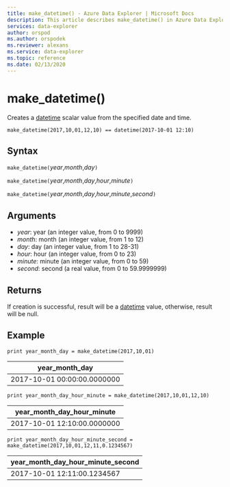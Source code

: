 ```yaml
---
title: make_datetime() - Azure Data Explorer | Microsoft Docs
description: This article describes make_datetime() in Azure Data Explorer.
services: data-explorer
author: orspod
ms.author: orspodek
ms.reviewer: alexans
ms.service: data-explorer
ms.topic: reference
ms.date: 02/13/2020
---
```

# make_datetime()

Creates a [datetime](./scalar-data-types/datetime.md) scalar value from the specified date and time.

```kusto
make_datetime(2017,10,01,12,10) == datetime(2017-10-01 12:10)
```

## Syntax

`make_datetime(`*year*,*month*,*day*`)`

`make_datetime(`*year*,*month*,*day*,*hour*,*minute*`)`

`make_datetime(`*year*,*month*,*day*,*hour*,*minute*,*second*`)`

## Arguments

* *year*: year (an integer value, from 0 to 9999)
* *month*: month (an integer value, from 1 to 12)
* *day*: day (an integer value, from 1 to 28-31)
* *hour*: hour (an integer value, from 0 to 23)
* *minute*: minute (an integer value, from 0 to 59)
* *second*: second (a real value, from 0 to 59.9999999)

## Returns

If creation is successful, result will be a [datetime](./scalar-data-types/datetime.md) value, otherwise, result will be null.
 
## Example

```kusto
print year_month_day = make_datetime(2017,10,01)
```

|year_month_day|
|---|
|2017-10-01 00:00:00.0000000|




```kusto
print year_month_day_hour_minute = make_datetime(2017,10,01,12,10)
```

|year_month_day_hour_minute|
|---|
|2017-10-01 12:10:00.0000000|




```kusto
print year_month_day_hour_minute_second = make_datetime(2017,10,01,12,11,0.1234567)
```

|year_month_day_hour_minute_second|
|---|
|2017-10-01 12:11:00.1234567|

